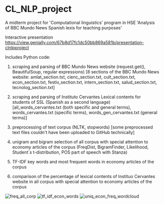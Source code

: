 # CL_NLP_project
A midterm project for 'Computational linguistics' program in HSE
'Analysis of BBC Mundo News Spanish lexis for teaching purposes'

Interactive presentation
https://view.genially.com/67b8d17fc1dc50bb869a581b/presentation-clnlpproject

Includes Python code:

1. scraping and parsing of BBC Mundo News website
   (request.get(), BeautifulSoup, regular expressions)
[8 sections of the BBC Mundo News website: amlat_section.txt, cienc_section.txt, cult_section.txt, econ_section.txt, festiv_section.txt, intern_section.txt, salud_section.txt, tecnolog_section.txt]
3. scraping and parsing of Instituto Cervantes Lexical contents for students of SSL (Spanish as a second language) [all_words_cervantes.txt (both specific and general terms), words_cervantes.txt (specific terms), words_gen_cervantes.txt (general terms)]
4. preprocessing of text corpus
   (NLTK, stopwords) [some preprocessed text files couldn't have been uploaded to GitHub technically]
5. unigram and bigram selection of all corpus with special attention to economy articles of the corpus (FreqDist, BigramFinder, Likelihood, Student´s t-distribution, POS part of speech with Stanza)

6. TF-IDF key words and most frequent words in economy articles of the corpus
 
7. comparison of the percentage of lexical contents of Instituo Cervantes website in all corpus with special attention to economy articles of the corpus

 ![freq_all_corp](https://github.com/user-attachments/assets/23e72eb7-1691-4869-9e2b-c26b2c11fe94)
  ![tf_idf_econ_words](https://github.com/user-attachments/assets/6a230a03-d72e-4dc7-bfa9-0cce46d779a8)
   ![uniq_econ_freq_wordcloud](https://github.com/user-attachments/assets/0bab7951-f764-4cfe-8f2d-399cd0a91c71)
